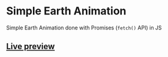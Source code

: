 # Simple Earth Animation

Simple Earth Animation done with Promises (`fetch()` API) in JS

## [Live preview](https://earth-animation-main-qg8p.vercel.app/)
